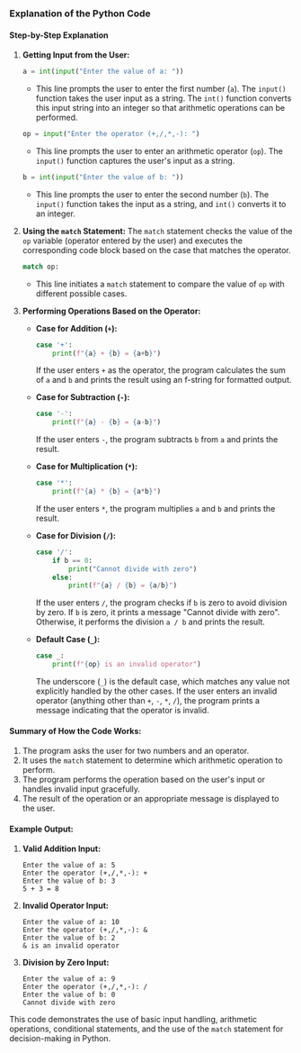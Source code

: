 ### Explanation of the Python Code

#### Step-by-Step Explanation

1. **Getting Input from the User:**
   ```python
   a = int(input("Enter the value of a: "))
   ```
   - This line prompts the user to enter the first number (`a`). The `input()` function takes the user input as a string. The `int()` function converts this input string into an integer so that arithmetic operations can be performed.

   ```python
   op = input("Enter the operator (+,/,*,-): ")
   ```
   - This line prompts the user to enter an arithmetic operator (`op`). The `input()` function captures the user's input as a string.

   ```python
   b = int(input("Enter the value of b: "))
   ```
   - This line prompts the user to enter the second number (`b`). The `input()` function takes the input as a string, and `int()` converts it to an integer.

2. **Using the `match` Statement:**
   The `match` statement checks the value of the `op` variable (operator entered by the user) and executes the corresponding code block based on the case that matches the operator.

   ```python
   match op:
   ```
   - This line initiates a `match` statement to compare the value of `op` with different possible cases.

3. **Performing Operations Based on the Operator:**

   - **Case for Addition (`+`):**
     ```python
     case '+':
         print(f"{a} + {b} = {a+b}")
     ```
     If the user enters `+` as the operator, the program calculates the sum of `a` and `b` and prints the result using an f-string for formatted output.

   - **Case for Subtraction (`-`):**
     ```python
     case '-':
         print(f"{a} - {b} = {a-b}")
     ```
     If the user enters `-`, the program subtracts `b` from `a` and prints the result.

   - **Case for Multiplication (`*`):**
     ```python
     case '*':
         print(f"{a} * {b} = {a*b}")
     ```
     If the user enters `*`, the program multiplies `a` and `b` and prints the result.

   - **Case for Division (`/`):**
     ```python
     case '/':
         if b == 0:
             print("Cannot divide with zero")
         else:
             print(f"{a} / {b} = {a/b}")
     ```
     If the user enters `/`, the program checks if `b` is zero to avoid division by zero. If `b` is zero, it prints a message "Cannot divide with zero". Otherwise, it performs the division `a / b` and prints the result.

   - **Default Case (`_`):**
     ```python
     case _:
         print(f"{op} is an invalid operator")
     ```
     The underscore (`_`) is the default case, which matches any value not explicitly handled by the other cases. If the user enters an invalid operator (anything other than `+`, `-`, `*`, `/`), the program prints a message indicating that the operator is invalid.

#### Summary of How the Code Works:
1. The program asks the user for two numbers and an operator.
2. It uses the `match` statement to determine which arithmetic operation to perform.
3. The program performs the operation based on the user's input or handles invalid input gracefully.
4. The result of the operation or an appropriate message is displayed to the user.

#### Example Output:

1. **Valid Addition Input:**
   ```
   Enter the value of a: 5
   Enter the operator (+,/,*,-): +
   Enter the value of b: 3
   5 + 3 = 8
   ```

2. **Invalid Operator Input:**
   ```
   Enter the value of a: 10
   Enter the operator (+,/,*,-): &
   Enter the value of b: 2
   & is an invalid operator
   ```

3. **Division by Zero Input:**
   ```
   Enter the value of a: 9
   Enter the operator (+,/,*,-): /
   Enter the value of b: 0
   Cannot divide with zero
   ```

This code demonstrates the use of basic input handling, arithmetic operations, conditional statements, and the use of the `match` statement for decision-making in Python.